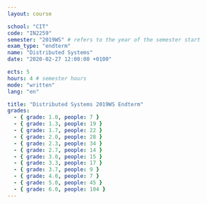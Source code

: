 ```yaml
---
layout: course

school: "CIT"
code: "IN2259"
semester: "2019WS" # refers to the year of the semester start
exam_type: "endterm"
name: "Distributed Systems"
date: "2020-02-27 12:00:00 +0100"

ects: 5
hours: 4 # semester hours
mode: "written"
lang: "en"

title: "Distributed Systems 2019WS Endterm"
grades:
  - { grade: 1.0, people: 7 }
  - { grade: 1.3, people: 19 }
  - { grade: 1.7, people: 22 }
  - { grade: 2.0, people: 28 }
  - { grade: 2.3, people: 34 }
  - { grade: 2.7, people: 14 }
  - { grade: 3.0, people: 15 }
  - { grade: 3.3, people: 17 }
  - { grade: 3.7, people: 9 }
  - { grade: 4.0, people: 7 }
  - { grade: 5.0, people: 45 }
  - { grade: 6.0, people: 104 }
---
```

